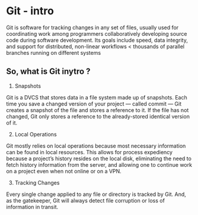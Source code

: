 # Git - intro
Git  is software for tracking changes in any set of files, usually used for coordinating work among programmers collaboratively developing source code during software development. Its goals include speed, data integrity, and support for distributed, non-linear workflows 
< thousands of parallel branches running on different systems 
## So, what is Git inytro ?
1. Snapshots

Git is a DVCS that stores data in a file system made up of snapshots. Each time you save a changed version of your project — called commit — Git creates a snapshot of the file and stores a reference to it. If the file has not changed, Git only stores a reference to the already-stored identical version of it.

2. Local Operations

Git mostly relies on local operations because most necessary information can be found in local resources. This allows for process expediency because a project’s history resides on the local disk, eliminating the need to fetch history information from the server, and allowing one to continue work on a project even when not online or on a VPN.

3. Tracking Changes

Every single change applied to any file or directory is tracked by Git. And, as the gatekeeper, Git will always detect file corruption or loss of information in transit.